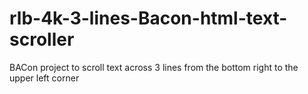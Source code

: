 # rlb-4k-3-lines-Bacon-html-text-scroller
BACon project to scroll text across 3 lines from the bottom right to the upper left corner
